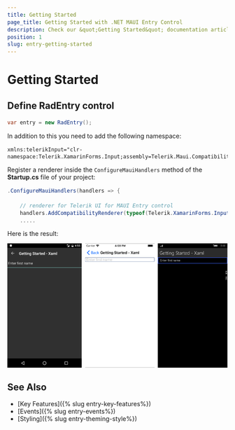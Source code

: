 ```yaml
---
title: Getting Started
page_title: Getting Started with .NET MAUI Entry Control
description: Check our &quot;Getting Started&quot; documentation article for Telerik Entry for .NET MAUI control.
position: 1
slug: entry-getting-started
---
```


# Getting Started

## Define RadEntry control

```C#
var entry = new RadEntry();
```

In addition to this you need to add the following namespace:

```XAML
xmlns:telerikInput="clr-namespace:Telerik.XamarinForms.Input;assembly=Telerik.Maui.Compatibility"
```

Register a renderer inside the `ConfigureMauiHandlers` method of the **Startup.cs** file of your project:

```C#
.ConfigureMauiHandlers(handlers => {

    // renderer for Telerik UI for MAUI Entry control
    handlers.AddCompatibilityRenderer(typeof(Telerik.XamarinForms.Input.RadButton), typeof(InputRenderer.ButtonRenderer));
    .....                    
```

Here is the result:

![Entry Getting Started Example](images/entry_getting_started.png)

## See Also

- [Key Features]({% slug entry-key-features%})
- [Events]({% slug entry-events%})
- [Styling]({% slug entry-theming-style%})
